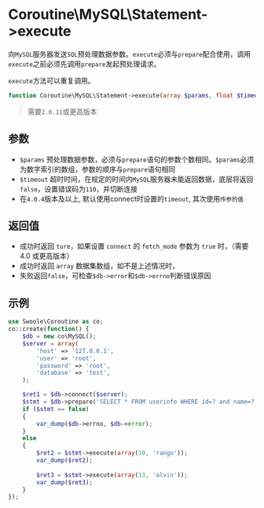 # Coroutine\MySQL\Statement->execute

向`MySQL`服务器发送`SQL`预处理数据参数。`execute`必须与`prepare`配合使用，调用`execute`之前必须先调用`prepare`发起预处理请求。

`execute`方法可以重复调用。

```php
function Coroutine\MySQL\Statement->execute(array $params, float $timeout = -1) : bool
```

> 需要`2.0.11`或更高版本

参数
----
* `$params` 预处理数据参数，必须与`prepare`语句的参数个数相同。`$params`必须为数字索引的数组，参数的顺序与`prepare`语句相同
* `$timeout` 超时时间，在规定的时间内`MySQL`服务器未能返回数据，底层将返回`false`，设置错误码为`110`，并切断连接
* 在`4.0.4`版本及以上, 默认使用connect时设置的`timeout`, 其次使用`传参的值`

返回值
----
* 成功时返回 `ture`，如果设置 `connect` 的 `fetch_mode` 参数为 `true` 时，（需要 4.0 或更高版本）
* 成功时返回 `array` 数据集数组，如不是上述情况时，
* 失败返回`false`，可检查`$db->error`和`$db->errno`判断错误原因

示例
----
```php
use Swoole\Coroutine as co;
co::create(function() {
    $db = new co\MySQL();
    $server = array(
        'host' => '127.0.0.1',
        'user' => 'root',
        'password' => 'root',
        'database' => 'test',
    );

    $ret1 = $db->connect($server);
    $stmt = $db->prepare('SELECT * FROM userinfo WHERE id=? and name=?');
    if ($stmt == false)
    {
		var_dump($db->errno, $db->error);
    }
	else
	{
		$ret2 = $stmt->execute(array(10, 'rango'));
    	var_dump($ret2);
		
		$ret3 = $stmt->execute(array(13, 'alvin'));
    	var_dump($ret3);
	}
});
```